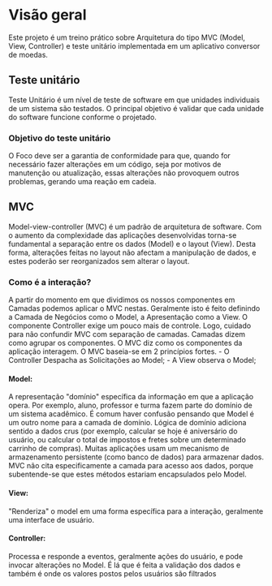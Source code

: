 # Visão geral
Este projeto é um treino prático sobre Arquitetura do tipo MVC (Model, View, Controller) e teste unitário implementada em um aplicativo conversor de moedas.

## Teste unitário

Teste Unitário é um nível de teste de software em que unidades individuais de um sistema são testados. O principal objetivo é validar que cada unidade do software funcione conforme o projetado.

### Objetivo do teste unitário

O Foco deve ser a garantia de conformidade para que, quando for necessário fazer alterações em um código, seja por motivos de manutenção ou atualização, essas alterações não provoquem outros problemas, gerando uma reação em cadeia.

## MVC

Model-view-controller (MVC) é um padrão de arquitetura de software. Com o aumento da complexidade das aplicações desenvolvidas torna-se fundamental a separação entre os dados (Model) e o layout (View). Desta forma, alterações feitas no layout não afectam a manipulação de dados, e estes poderão ser reorganizados sem alterar o layout. 

### Como é a interação?

A partir do momento em que dividimos os nossos componentes em Camadas podemos aplicar o MVC nestas. Geralmente isto é feito definindo a Camada de Negócios como o Model, a Apresentação como a View. O componente Controller exige um pouco mais de controle. Logo, cuidado para não confundir MVC com separação de camadas. Camadas dizem como agrupar os componentes. O MVC diz como os componentes da aplicação interagem. O MVC baseia-se em 2 princípios fortes. - O Controller Despacha as Solicitações ao Model; - A View observa o Model;

#### Model:
A representação "domínio" específica da informação em que a aplicação opera. Por exemplo, aluno, professor e turma fazem parte do domínio de um sistema acadêmico. É comum haver confusão pensando que Model é um outro nome para a camada de domínio. Lógica de domínio adiciona sentido a dados crus (por exemplo, calcular se hoje é aniversário do usuário, ou calcular o total de impostos e fretes sobre um determinado carrinho de compras). Muitas aplicações usam um mecanismo de armazenamento persistente (como banco de dados) para armazenar dados. MVC não cita especificamente a camada para acesso aos dados, porque subentende-se que estes métodos estariam encapsulados pelo Model.

#### View:
"Renderiza" o model em uma forma específica para a interação, geralmente uma interface de usuário.

#### Controller:
Processa e responde a eventos, geralmente ações do usuário, e pode invocar alterações no Model. É lá que é feita a validação dos dados e também é onde os valores postos pelos usuários são filtrados


